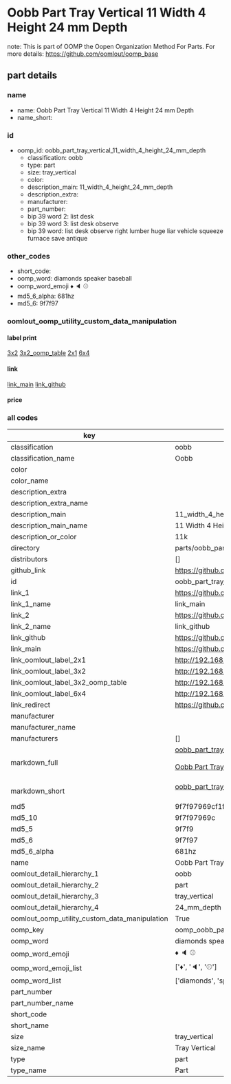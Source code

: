 # Oobb Part Tray Vertical 11 Width 4 Height 24 mm Depth  

note: This is part of OOMP the Oopen Organization Method For Parts. For more details: https://github.com/oomlout/oomp_base

##  part details
  







### name
* name: Oobb Part Tray Vertical 11 Width 4 Height 24 mm Depth
* name_short: 
### id
* oomp_id: oobb_part_tray_vertical_11_width_4_height_24_mm_depth
  * classification: oobb
  * type: part
  * size: tray_vertical
  * color: 
  * description_main: 11_width_4_height_24_mm_depth
  * description_extra: 
  * manufacturer: 
  * part_number: 
  * bip 39 word 2: list desk
  * bip 39 word 3: list desk observe
  * bip 39 word: list desk observe right lumber huge liar vehicle squeeze furnace save antique

### other_codes
* short_code: 
* oomp_word: diamonds speaker baseball
* oomp_word_emoji :diamonds: :speaker: :baseball:
* md5_6_alpha: 681hz
* md5_6: 9f7f97






### oomlout_oomp_utility_custom_data_manipulation
#### label print
[3x2](http://192.168.1.245:1112/?label=oomp%20681hz)
[3x2_oomp_table](http://192.168.1.108:1112/?label=oomp%20681hz)
[2x1](http://192.168.1.242:1112/?label=oomp%20681hz)
[6x4](http://192.168.1.55:1112/?label=oomp%20681hz)    

#### link

[link_main](https://github.com/oomlout/oomlout_oomp_version_1_messy/tree/main/parts/oobb_part_tray_vertical_11_width_4_height_24_mm_depth) [link_github](https://github.com/oomlout/oomlout_oomp_version_1_messy/tree/main/parts/oobb_part_tray_vertical_11_width_4_height_24_mm_depth)                             

#### price







### all codes 
| key | value |  
| --- | --- |  
| classification | oobb |  
| classification_name | Oobb |  
| color |  |  
| color_name |  |  
| description_extra |  |  
| description_extra_name |  |  
| description_main | 11_width_4_height_24_mm_depth |  
| description_main_name | 11 Width 4 Height 24 mm Depth |  
| description_or_color | 11k |  
| directory | parts/oobb_part_tray_vertical_11_width_4_height_24_mm_depth |  
| distributors | [] |  
| github_link | https://github.com/oomlout/oomlout_oomp_part_src/tree/main/parts/oobb_part_tray_vertical_11_width_4_height_24_mm_depth |  
| id | oobb_part_tray_vertical_11_width_4_height_24_mm_depth |  
| link_1 | https://github.com/oomlout/oomlout_oomp_version_1_messy/tree/main/parts/oobb_part_tray_vertical_11_width_4_height_24_mm_depth |  
| link_1_name | link_main |  
| link_2 | https://github.com/oomlout/oomlout_oomp_version_1_messy/tree/main/parts/oobb_part_tray_vertical_11_width_4_height_24_mm_depth |  
| link_2_name | link_github |  
| link_github | https://github.com/oomlout/oomlout_oomp_version_1_messy/tree/main/parts/oobb_part_tray_vertical_11_width_4_height_24_mm_depth |  
| link_main | https://github.com/oomlout/oomlout_oomp_version_1_messy/tree/main/parts/oobb_part_tray_vertical_11_width_4_height_24_mm_depth |  
| link_oomlout_label_2x1 | http://192.168.1.242:1112/?label=oomp%20681hz |  
| link_oomlout_label_3x2 | http://192.168.1.245:1112/?label=oomp%20681hz |  
| link_oomlout_label_3x2_oomp_table | http://192.168.1.108:1112/?label=oomp%20681hz |  
| link_oomlout_label_6x4 | http://192.168.1.55:1112/?label=oomp%20681hz |  
| link_redirect | https://github.com/oomlout/oomlout_oomp_version_1_messy/tree/main/parts/oobb_part_tray_vertical_11_width_4_height_24_mm_depth |  
| manufacturer |  |  
| manufacturer_name |  |  
| manufacturers | [] |  
| markdown_full | [oobb_part_tray_vertical_11_width_4_height_24_mm_depth](none)<br>[](none)<br>[Oobb Part Tray Vertical 11 Width 4 Height 24 Mm Depth](none)<br><br> |  
| markdown_short | [oobb_part_tray_vertical_11_width_4_height_24_mm_depth](none)<br><br> |  
| md5 | 9f7f97969cf1f019bac27b9d30cefc13 |  
| md5_10 | 9f7f97969c |  
| md5_5 | 9f7f9 |  
| md5_6 | 9f7f97 |  
| md5_6_alpha | 681hz |  
| name | Oobb Part Tray Vertical 11 Width 4 Height 24 mm Depth |  
| oomlout_detail_hierarchy_1 | oobb |  
| oomlout_detail_hierarchy_2 | part |  
| oomlout_detail_hierarchy_3 | tray_vertical |  
| oomlout_detail_hierarchy_4 | 24_mm_depth |  
| oomlout_oomp_utility_custom_data_manipulation | True |  
| oomp_key | oomp_oobb_part_tray_vertical_11_width_4_height_24_mm_depth |  
| oomp_word | diamonds speaker baseball |  
| oomp_word_emoji | :diamonds: :speaker: :baseball: |  
| oomp_word_emoji_list | [':diamonds:', ':speaker:', ':baseball:'] |  
| oomp_word_list | ['diamonds', 'speaker', 'baseball'] |  
| part_number |  |  
| part_number_name |  |  
| short_code |  |  
| short_name |  |  
| size | tray_vertical |  
| size_name | Tray Vertical |  
| type | part |  
| type_name | Part |  
